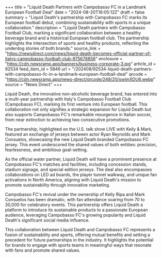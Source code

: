 +++
title = "Liquid Death Partners with Campobasso FC in a Landmark European Football Deal"
date = "2024-08-20T16:05:12Z"
draft = false
summary = "Liquid Death's partnership with Campobasso FC marks its European football debut, combining sustainability with sports in a unique collaboration."
description = "Liquid Death partners with Campobasso Football Club, marking a significant collaboration between a healthy beverage brand and a historical European football club. The partnership highlights the intersection of sports and healthy products, reflecting the underdog stories of both brands."
source_link = "https://newsdirect.com/news/liquid-death-becomes-official-partner-of-italys-campobasso-football-club-975678858"
enclosure = "https://cdn.newsramp.app/banners/business-corporate-3.jpg"
article_id = 92534
feed_item_id = 5846
url = "/202408/92534-liquid-death-partners-with-campobasso-fc-in-a-landmark-european-football-deal"
qrcode = "https://cdn.newsramp.app/news-direct/qrcode/248/20/swimXDU6.webp"
source = "News Direct"
+++

<p>Liquid Death, the innovative non-alcoholic beverage brand, has entered into a multi-year partnership with Italy's Campobasso Football Club (Campobasso FC), marking its first venture into European football. This collaboration not only signifies a strategic expansion for Liquid Death but also supports Campobasso FC's remarkable resurgence in Italian soccer, from near extinction to achieving two consecutive promotions.</p><p>The partnership, highlighted on the U.S. talk show LIVE with Kelly & Mark, featured an exchange of jerseys between actor Ryan Reynolds and Mark Consuelos, showcasing the new Liquid Death branded Campobasso FC jersey. This event underscored the shared values of both entities: precision, fearlessness, and ambitious goal-setting.</p><p>As the official water partner, Liquid Death will have a prominent presence at Campobasso FC's matches and facilities, including concession stands, stadium signage, and special edition jerseys. The deal also encompasses collaborations on LED ad boards, the player tunnel walkway, and unique fan activations in North America, aligning with Liquid Death's mission to promote sustainability through innovative marketing.</p><p>Campobasso FC's revival under the ownership of Kelly Ripa and Mark Consuelos has been dramatic, with fan attendance soaring from 70 to 30,000 for celebratory events. This partnership offers Liquid Death a platform to introduce its sustainable products to a passionate European audience, leveraging Campobasso FC's growing popularity and Liquid Death's significant social media influence.</p><p>This collaboration between Liquid Death and Campobasso FC represents a fusion of sustainability and sports, offering mutual benefits and setting a precedent for future partnerships in the industry. It highlights the potential for brands to engage with sports teams in meaningful ways that resonate with fans and promote shared values.</p>